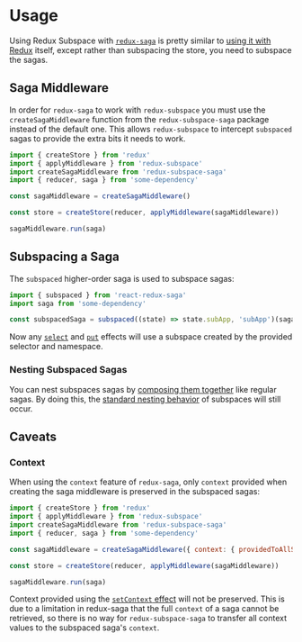 # Usage

Using Redux Subspace with [`redux-saga`](https://redux-saga.js.org/) is pretty similar to [using it with Redux](/docs/basics/CreatingSubspaces.md) itself, except rather than subspacing the store, you need to subspace the sagas.

## Saga Middleware

In order for `redux-saga` to work with `redux-subspace` you must use the `createSagaMiddleware` function from the `redux-subspace-saga` package instead of the default one.  This allows `redux-subspace` to intercept `subspaced` sagas to provide the extra bits it needs to work.

```javascript
import { createStore } from 'redux'
import { applyMiddleware } from 'redux-subspace'
import createSagaMiddleware from 'redux-subspace-saga'
import { reducer, saga } from 'some-dependency'

const sagaMiddleware = createSagaMiddleware()

const store = createStore(reducer, applyMiddleware(sagaMiddleware))

sagaMiddleware.run(saga)
```

## Subspacing a Saga

The `subspaced` higher-order saga is used to subspace sagas:

```javascript
import { subspaced } from 'react-redux-saga'
import saga from 'some-dependency'

const subspacedSaga = subspaced((state) => state.subApp, 'subApp')(saga)
```

Now any [`select`](https://redux-saga.js.org/docs/api/#selectselector-args) and [`put`](https://redux-saga.js.org/docs/api/#putaction) effects will use a subspace created by the provided selector and namespace.

### Nesting Subspaced Sagas

You can nest subspaces sagas by [composing them together](https://redux-saga.js.org/docs/advanced/ComposingSagas.html) like regular sagas. By doing this, the [standard nesting behavior](/docs/advanced/NestingSubspaces.md) of subspaces will still occur.

## Caveats

### Context

When using the `context` feature of `redux-saga`, only `context` provided when creating the saga middleware is preserved in the subspaced sagas:

```javascript
import { createStore } from 'redux'
import { applyMiddleware } from 'redux-subspace'
import createSagaMiddleware from 'redux-subspace-saga'
import { reducer, saga } from 'some-dependency'

const sagaMiddleware = createSagaMiddleware({ context: { providedToAllSubspaces: 'you can use this anywhere' } })

const store = createStore(reducer, applyMiddleware(sagaMiddleware))

sagaMiddleware.run(saga)
```

Context provided using the [`setContext` effect](https://redux-saga.js.org/docs/api/#setcontextprops) will not be preserved.  This is due to a limitation in redux-saga that the full `context` of a saga cannot be retrieved, so there is no way for `redux-subspace-saga` to transfer all context values to the subspaced saga's `context`.
